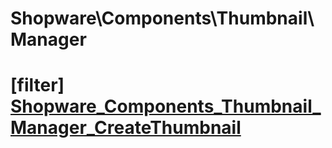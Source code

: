 # Shopware\Components\Thumbnail\Manager

# [filter] [Shopware_Components_Thumbnail_Manager_CreateThumbnail](https://github.com/shopware/shopware/blob/5.5/engine/Shopware/Components/Thumbnail/Manager.php#L125)

